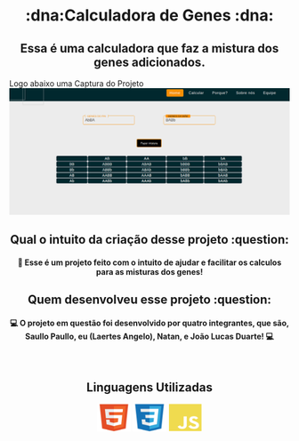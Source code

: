 <h1 align="center"> :dna:Calculadora de Genes :dna:</h1>

<h2 align="center">Essa é uma calculadora que faz a mistura dos genes adicionados. </h2>

Logo abaixo uma Captura do Projeto
![Calculadora](Assets/Captura2Genes.png)
<div align="center">
<h2 align="center"> Qual o intuito da criação desse projeto :question: </h2>

#### :dna: Esse é um  projeto feito com o intuito de ajudar e facilitar os calculos para as misturas dos genes!

<h2 align="center"> Quem desenvolveu esse projeto :question: </h2> 

#### :computer: O projeto em questão foi desenvolvido por quatro integrantes, que são, Saullo Paullo, eu (Laertes Angelo), Natan, e João Lucas Duarte! :computer:
</div>

<div style="display: inline_block" align="center"><br>
  <h2  align="center"> Linguagens Utilizadas </h2>
  
  <img align="center"  height="50" width="60" src="https://raw.githubusercontent.com/devicons/devicon/master/icons/html5/html5-original.svg">
 
  <img align="center" height="50" width="60" src="https://raw.githubusercontent.com/devicons/devicon/master/icons/css3/css3-original.svg">
  <img align="center" height="50" width="60" src="https://raw.githubusercontent.com/devicons/devicon/master/icons/javascript/javascript-plain.svg">
</div>
